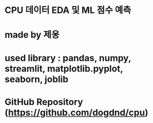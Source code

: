 # CPU 데이터 EDA 및 ML 점수 예측

# made by 제웅

# used library : pandas, numpy, streamlit, matplotlib.pyplot, seaborn, joblib

# GitHub Repository (https://github.com/dogdnd/cpu)